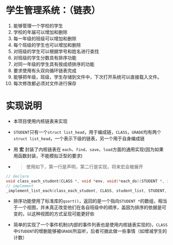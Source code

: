 学生管理系统：（链表）
=======================
1. 能够管理一个学校的学生
1. 学校的年届可以增加和删除
1. 每一年级的班级可以增加和删除
1. 每个班级的学生也可以增加和删除
1. 对班级的学生可以根据学号和姓名进行查找
1. 对班级的学生分数具有排序功能
1. 对同一年级的学生具有按成绩排序的功能
1. 要求使用有头双向循环链表完成
1. 能够把年级，班级，学生存储到文件中，下次打开系统可以直接载入文件。
1. 每次修改都必须对文件进行保存

实现说明
=======================
- 本项目使用内核链表来实现
- `STUDENT`只有一个`struct list_head`，用于编成链，`CLASS`，`GRADE`均有两个`struct list_head`，一个表示下级的链表，另一个用于自身编成链
- 用 __宏__ 封装了内核链表在 `each`、`find`、`save`、`load`方面的通用实现(因为如果用函数封装，不能模拟泛型的要求)

- > 使用如下，第一行是声明，第二行是实现，将来宏会被展开

```c
// declare
void class_each_student(CLASS *, void *env, void(*each_do)(STUDENT *, int idx, void *env));
// implement
_implement_list_each(class_each_student, CLASS, student_list, STUDENT, node);
```

- 排序功能使用了标准库的`qsort()`，返回的是一个指向`STUDENT *`的数组，相当于一个视图，并未真正改变他们在各自班级中的顺序，盖因为排序的依据是可变的，以这种视图的方式呈现可能更好些

- 简单的实现了一个事件机制(内部的事件列表也是使用内核链表实现的)，`CLASS`中`STUDENT`的增删能够被`GRADE`所监听，后者可据此做一些事情（如增减学生的计数）
